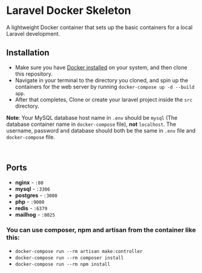 # Laravel Docker Skeleton
A lightweight Docker container that sets up the basic containers for a local Laravel development.

## Installation
- Make sure you have [Docker installed](https://docs.docker.com/docker-for-mac/install/) on your system, and then clone this repository.
- Navigate in your terminal to the directory you cloned, and spin up the containers for the web server by running `docker-compose up -d --build app`.
- After that completes, Clone or create your laravel project inside the `src` directory.

**Note**: Your MySQL database host name in `.env` should be `mysql` (The database container name in `docker-compose` file), **not** `localhost`. The username, password and database should both be the same in `.env` file and `docker-compose` file. 

<br>

## Ports
- **nginx** - `:80`
- **mysql** - `:3306`
- **postgres** - `:3000`
- **php** - `:9000`
- **redis** - `:6379`
- **mailhog** - `:8025` 

### You can use composer, npm and artisan from the container like this:
- `docker-compose run --rm artisan make:controller`
- `docker-compose run --rm composer install`
- `docker-compose run --rm npm install`
